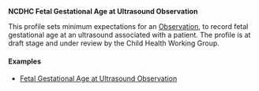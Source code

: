 **NCDHC Fetal Gestational Age at Ultrasound Observation**

This profile sets minimum expectations for an [Observation], to record fetal gestational age at an ultrasound associated with a patient. The profile is at draft stage and under review by the Child Health Working Group. 

#### Examples

- [Fetal Gestational Age at Ultrasound Observation](Observation-ncdhc-observation-fetal-gestational-age-at-ultrasound-example.html)

[Observation]: http://hl7.org/fhir/observation.html
